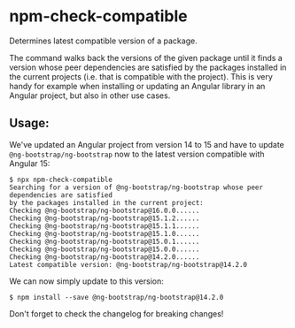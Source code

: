 # npm-check-compatible

Determines latest compatible version of a package.

The command walks back the versions of the given package until it finds a version whose peer dependencies are satisfied by the packages installed in the current projects (i.e. that is compatible with the project). This is very handy for example when installing or updating an Angular library in an Angular project, but also in other use cases.

## Usage:

We've updated an Angular project from version 14 to 15 and have to update `@ng-bootstrap/ng-bootstrap` now to the latest version compatible with Angular 15:

```
$ npx npm-check-compatible
Searching for a version of @ng-bootstrap/ng-bootstrap whose peer dependencies are satisfied
by the packages installed in the current project:
Checking @ng-bootstrap/ng-bootstrap@16.0.0......
Checking @ng-bootstrap/ng-bootstrap@15.1.2......
Checking @ng-bootstrap/ng-bootstrap@15.1.1......
Checking @ng-bootstrap/ng-bootstrap@15.1.0......
Checking @ng-bootstrap/ng-bootstrap@15.0.1......
Checking @ng-bootstrap/ng-bootstrap@15.0.0......
Checking @ng-bootstrap/ng-bootstrap@14.2.0......
Latest compatible version: @ng-bootstrap/ng-bootstrap@14.2.0
```

We can now simply update to this version:

```
$ npm install --save @ng-bootstrap/ng-bootstrap@14.2.0
```

Don't forget to check the changelog for breaking changes!
